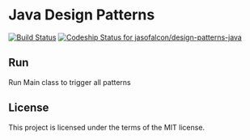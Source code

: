 
# Java Design Patterns

[![Build Status](http://circleci-badges-max.herokuapp.com/img/jasofalcon/design-patterns-java/master?token=9fa69ea8c62aab9c5c5d6f51447485e0c681fac7)](https://circleci.com/gh/jasofalcon/design-patterns-java/tree/master)
[ ![Codeship Status for jasofalcon/design-patterns-java](https://app.codeship.com/projects/eedad430-add5-0135-7c42-1ab1a35cdadc/status?branch=master)](https://app.codeship.com/projects/257303)

## Run
Run Main class to trigger all patterns

## License
This project is licensed under the terms of the MIT license.


